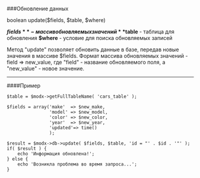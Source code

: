 ###Обновление данных

boolean update($fields, $table, $where)

**$fields** - массив обновляемых значений
**$table** - таблица для обновления
**$where** - условие для поиска обновляемых записей

Метод "update" позволяет обновить данные в базе, передав новые значения в массиве $fields. Формат массива обновляемых значений - field => new_value, где "field" - название обновляемого поля, а "new_value" - новое значение.

***

####Пример

	$table = $modx->getFullTableName( 'cars_table' );  
	
	$fields = array('make'	=> $new_make,  
					'model'	=> $new_model,  
					'color'	=> $new_color,  
					'year'	=> $new_year,  
					'updated'=> time()  
					);  
	
	$result = $modx->db->update( $fields, $table, 'id = "' . $id . '"' );  	
	if( $result ) {  
		echo 'Информация обновлена!';  
	} else {  
		echo 'Возникла проблема во время запроса...';  
	}